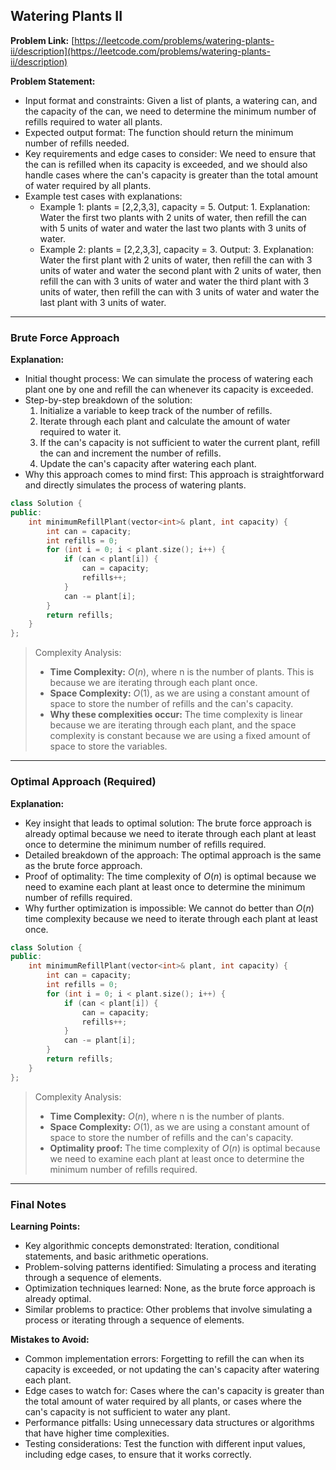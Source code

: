 ## Watering Plants II
**Problem Link:** [https://leetcode.com/problems/watering-plants-ii/description](https://leetcode.com/problems/watering-plants-ii/description)

**Problem Statement:**
- Input format and constraints: Given a list of plants, a watering can, and the capacity of the can, we need to determine the minimum number of refills required to water all plants.
- Expected output format: The function should return the minimum number of refills needed.
- Key requirements and edge cases to consider: We need to ensure that the can is refilled when its capacity is exceeded, and we should also handle cases where the can's capacity is greater than the total amount of water required by all plants.
- Example test cases with explanations:
  - Example 1: plants = [2,2,3,3], capacity = 5. Output: 1. Explanation: Water the first two plants with 2 units of water, then refill the can with 5 units of water and water the last two plants with 3 units of water.
  - Example 2: plants = [2,2,3,3], capacity = 3. Output: 3. Explanation: Water the first plant with 2 units of water, then refill the can with 3 units of water and water the second plant with 2 units of water, then refill the can with 3 units of water and water the third plant with 3 units of water, then refill the can with 3 units of water and water the last plant with 3 units of water.

---

### Brute Force Approach

**Explanation:**
- Initial thought process: We can simulate the process of watering each plant one by one and refill the can whenever its capacity is exceeded.
- Step-by-step breakdown of the solution:
  1. Initialize a variable to keep track of the number of refills.
  2. Iterate through each plant and calculate the amount of water required to water it.
  3. If the can's capacity is not sufficient to water the current plant, refill the can and increment the number of refills.
  4. Update the can's capacity after watering each plant.
- Why this approach comes to mind first: This approach is straightforward and directly simulates the process of watering plants.

```cpp
class Solution {
public:
    int minimumRefillPlant(vector<int>& plant, int capacity) {
        int can = capacity;
        int refills = 0;
        for (int i = 0; i < plant.size(); i++) {
            if (can < plant[i]) {
                can = capacity;
                refills++;
            }
            can -= plant[i];
        }
        return refills;
    }
};
```

> Complexity Analysis:
> - **Time Complexity:** $O(n)$, where n is the number of plants. This is because we are iterating through each plant once.
> - **Space Complexity:** $O(1)$, as we are using a constant amount of space to store the number of refills and the can's capacity.
> - **Why these complexities occur:** The time complexity is linear because we are iterating through each plant, and the space complexity is constant because we are using a fixed amount of space to store the variables.

---

### Optimal Approach (Required)

**Explanation:**
- Key insight that leads to optimal solution: The brute force approach is already optimal because we need to iterate through each plant at least once to determine the minimum number of refills required.
- Detailed breakdown of the approach: The optimal approach is the same as the brute force approach.
- Proof of optimality: The time complexity of $O(n)$ is optimal because we need to examine each plant at least once to determine the minimum number of refills required.
- Why further optimization is impossible: We cannot do better than $O(n)$ time complexity because we need to iterate through each plant at least once.

```cpp
class Solution {
public:
    int minimumRefillPlant(vector<int>& plant, int capacity) {
        int can = capacity;
        int refills = 0;
        for (int i = 0; i < plant.size(); i++) {
            if (can < plant[i]) {
                can = capacity;
                refills++;
            }
            can -= plant[i];
        }
        return refills;
    }
};
```

> Complexity Analysis:
> - **Time Complexity:** $O(n)$, where n is the number of plants.
> - **Space Complexity:** $O(1)$, as we are using a constant amount of space to store the number of refills and the can's capacity.
> - **Optimality proof:** The time complexity of $O(n)$ is optimal because we need to examine each plant at least once to determine the minimum number of refills required.

---

### Final Notes

**Learning Points:**
- Key algorithmic concepts demonstrated: Iteration, conditional statements, and basic arithmetic operations.
- Problem-solving patterns identified: Simulating a process and iterating through a sequence of elements.
- Optimization techniques learned: None, as the brute force approach is already optimal.
- Similar problems to practice: Other problems that involve simulating a process or iterating through a sequence of elements.

**Mistakes to Avoid:**
- Common implementation errors: Forgetting to refill the can when its capacity is exceeded, or not updating the can's capacity after watering each plant.
- Edge cases to watch for: Cases where the can's capacity is greater than the total amount of water required by all plants, or cases where the can's capacity is not sufficient to water any plant.
- Performance pitfalls: Using unnecessary data structures or algorithms that have higher time complexities.
- Testing considerations: Test the function with different input values, including edge cases, to ensure that it works correctly.